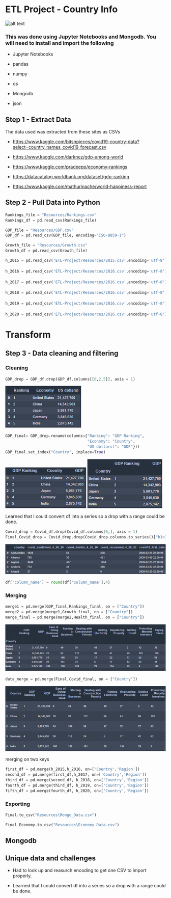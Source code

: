 # **ETL Project - Country Info**


![alt text](https://cdn.mapsinternational.co.uk/pub/media/catalog/product/cache/afad95d7734d2fa6d0a8ba78597182b7/k/i/kids-cartoon-world-map_wm01139.jpg)

### This was done using Jupyter Notebooks and Mongodb. You will need to install and import the following

- Jupyter Notebooks

- pandas 

- numpy

- os

- Mongodb

- json
## Step 1 - Extract Data

The data used was extracted from these sites as CSVs

- https://www.kaggle.com/bitsnpieces/covid19-country-data?select=country_names_covid19_forecast.csv

- https://www.kaggle.com/darknez/gdp-among-world

- https://www.kaggle.com/pradeepp/economy-rankings

- https://datacatalog.worldbank.org/dataset/gdp-ranking

- https://www.kaggle.com/mathurinache/world-happiness-report

## Step 2 - Pull Data into Python

```python
Rankings_file = "Resources/Rankings.csv"
Rankings_df = pd.read_csv(Rankings_file)
```

```python
GDP_file = "Resources/GDP.csv"
GDP_df = pd.read_csv(GDP_file, encoding="ISO-8859-1")
```


```python
Growth_file = "Resources/Growth.csv"
Growth_df = pd.read_csv(Growth_file)
```

```python
h_2015 = pd.read_csv('ETL-Project/Resources/2015.csv',encoding='utf-8')

h_2016 = pd.read_csv('ETL-Project/Resources/2016.csv',encoding='utf-8')

h_2017 = pd.read_csv('ETL-Project/Resources/2016.csv',encoding='utf-8')

h_2018 = pd.read_csv('ETL-Project/Resources/2016.csv',encoding='utf-8')

h_2019 = pd.read_csv('ETL-Project/Resources/2016.csv',encoding='utf-8')

h_2020 = pd.read_csv('ETL-Project/Resources/2016.csv',encoding='utf-8')
```


# Transform

## Step 3 - Data cleaning and filtering 

### Cleaning

```python
GDP_drop = GDP_df.drop(GDP_df.columns[[0,2,5]], axis = 1)
```

![alt text](https://github.com/benwbarr/ETL-Project/blob/main/Images/Capture.PNG?raw=true)

```python
GDP_final= GDP_drop.rename(columns={"Ranking": "GDP Ranking",
                                    "Economy": "Country",
                                    "US dollars)": "GDP"}))
GDP_final.set_index("Country", inplace=True)                                    
```

![alt text](https://github.com/benwbarr/ETL-Project/blob/main/Images/Capture2.PNG?raw=true)
![alt text](https://github.com/benwbarr/ETL-Project/blob/main/Images/Capture3.PNG?raw=true)


Learned that I could convert df into a series so a drop with a range could be done.

```python
Covid_drop = Covid_df.drop(Covid_df.columns[0,], axis = 1)
Final_Covid_drop = Covid_drop.drop(Covid_drop.columns.to_series()["h1n1_Geographic_spread":"longitude"], axis=1)
```

![alt text](https://github.com/benwbarr/ETL-Project/blob/main/Images/Capture4.PNG?raw=true)

```python
df['column_name'] = round(df['column_name'],4)
```

### Merging
```python
merge1 = pd.merge(GDP_final,Rankings_final, on = ["Country"])
merge2 = pd.merge(merge1,Growth_final, on = ["Country"])
merge_final = pd.merge(merge2,Health_final, on = ["Country"])
```

![alt text](https://github.com/benwbarr/ETL-Project/blob/main/Images/Capture5.PNG?raw=true)

```python
data_merge = pd.merge(Final,Covid_final, on = ["Country"])
```

![alt text](https://github.com/benwbarr/ETL-Project/blob/main/Images/Capture6.PNG?raw=true)

merging on two keys
```python
first_df = pd.merge(h_2015,h_2016, on=['Country','Region'])
second_df = pd.merge(first_df,h_2017, on=['Country','Region'])
third_df = pd.merge(second_df, h_2018, on=['Country','Region'])
fourth_df = pd.merge(third_df, h_2019, on=['Country','Region'])
fifth_df = pd.merge(fourth_df, h_2020, on=['Country','Region'])
```


### Exporting
```python
Final.to_csv("Resources\Mongo_Data.csv")
```

```python
Final_Economy.to_csv("Resources\Economy_Data.csv")
```

## Mongodb


## Unique data and challenges 

- Had to look up and reasurch encoding to get one CSV to import properly.

- Learned that I could convert df into a series so a drop with a range could be done.
